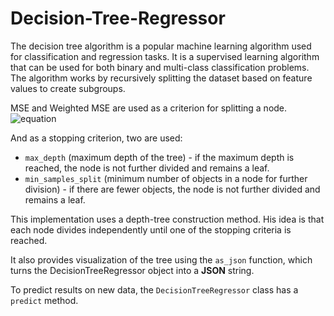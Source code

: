 # Decision-Tree-Regressor

The decision tree algorithm is a popular machine learning algorithm used for classification and regression tasks.
It is a supervised learning algorithm that can be used for both binary and multi-class classification problems.
The algorithm works by recursively splitting the dataset based on feature values to create subgroups.

MSE and Weighted MSE are used as a criterion for splitting a node.
![equation](https://latex.codecogs.com/svg.image?&space;MSE_{weghted}&space;=&space;\frac{MSE_{left}&space;*&space;N_{left}&space;&plus;&space;MSE_{right}&space;*&space;N_{right}}{N_{left}&space;&plus;&space;N_{right}})

And as a stopping criterion, two are used:
* `max_depth` (maximum depth of the tree) - if the maximum depth is reached, the node is not further divided and remains a leaf.
* `min_samples_split` (minimum number of objects in a node for further division) - if there are fewer objects, the node is not further divided and remains a leaf.

This implementation uses a depth-tree construction method. His idea is that each node divides independently until one of the stopping criteria is reached.

It also provides visualization of the tree using the `as_json` function, which turns the DecisionTreeRegressor object into a **JSON** string.

To predict results on new data, the `DecisionTreeRegressor` class has a `predict` method.
